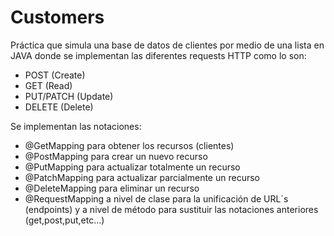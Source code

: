 # Customers
Práctica que simula una base de datos de clientes por medio de una lista en JAVA donde se implementan las diferentes requests HTTP como lo son:
- POST (Create)
- GET (Read)
- PUT/PATCH (Update)
- DELETE (Delete)
  
Se implementan las notaciones:
- @GetMapping para obtener los recursos (clientes)
- @PostMapping para crear un nuevo recurso 
- @PutMapping para actualizar totalmente un recurso
- @PatchMapping para actualizar parcialmente un recurso
- @DeleteMapping para eliminar un recurso
- @RequestMapping a nivel de clase para la unificación de URL´s (endpoints) y a nivel de método para sustituir las notaciones anteriores (get,post,put,etc...)
